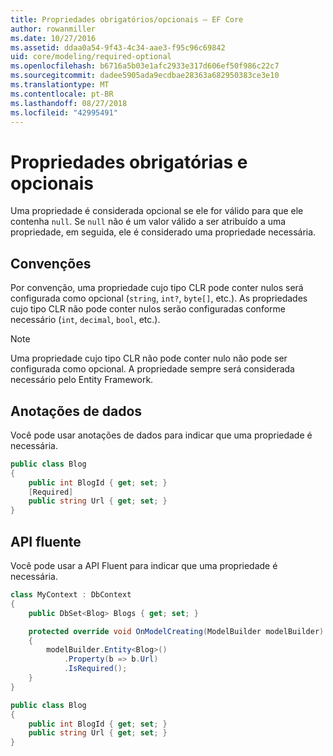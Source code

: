 ```yaml
---
title: Propriedades obrigatórios/opcionais – EF Core
author: rowanmiller
ms.date: 10/27/2016
ms.assetid: ddaa0a54-9f43-4c34-aae3-f95c96c69842
uid: core/modeling/required-optional
ms.openlocfilehash: b6716a5b03e1afc2933e317d606ef50f986c22c7
ms.sourcegitcommit: dadee5905ada9ecdbae28363a682950383ce3e10
ms.translationtype: MT
ms.contentlocale: pt-BR
ms.lasthandoff: 08/27/2018
ms.locfileid: "42995491"
---
```

# <a name="required-and-optional-properties"></a>Propriedades obrigatórias e opcionais

Uma propriedade é considerada opcional se ele for válido para que ele contenha `null`. Se `null` não é um valor válido a ser atribuído a uma propriedade, em seguida, ele é considerado uma propriedade necessária.

## <a name="conventions"></a>Convenções

Por convenção, uma propriedade cujo tipo CLR pode conter nulos será configurada como opcional (`string`, `int?`, `byte[]`, etc.). As propriedades cujo tipo CLR não pode conter nulos serão configuradas conforme necessário (`int`, `decimal`, `bool`, etc.).

> [!NOTE]  
> Uma propriedade cujo tipo CLR não pode conter nulo não pode ser configurada como opcional. A propriedade sempre será considerada necessário pelo Entity Framework.

## <a name="data-annotations"></a>Anotações de dados

Você pode usar anotações de dados para indicar que uma propriedade é necessária.

<!-- [!code-csharp[Main](samples/core/Modeling/DataAnnotations/Samples/Required.cs?highlight=4)] -->
``` csharp
public class Blog
{
    public int BlogId { get; set; }
    [Required]
    public string Url { get; set; }
}
```

## <a name="fluent-api"></a>API fluente

Você pode usar a API Fluent para indicar que uma propriedade é necessária.

<!-- [!code-csharp[Main](samples/core/Modeling/FluentAPI/Samples/Required.cs?highlight=7,8,9)] -->
``` csharp
class MyContext : DbContext
{
    public DbSet<Blog> Blogs { get; set; }

    protected override void OnModelCreating(ModelBuilder modelBuilder)
    {
        modelBuilder.Entity<Blog>()
            .Property(b => b.Url)
            .IsRequired();
    }
}

public class Blog
{
    public int BlogId { get; set; }
    public string Url { get; set; }
}
```
